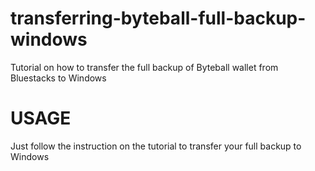 # transferring-byteball-full-backup-windows
Tutorial on how to transfer the full backup of Byteball wallet from Bluestacks to Windows

# USAGE
Just follow the instruction on the tutorial to transfer your full backup to Windows
